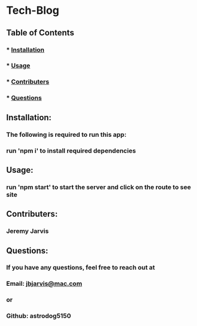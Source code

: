 # Tech-Blog  

  ## Table of Contents
  ### * [Installation](#installation)
  ### * [Usage](#usage)
  ### * [Contributers](#contributers)
  ### * [Questions](#Questions)

  ## Installation:
  ### The following is required to run this app:
  ### run 'npm i' to install required dependencies

  ## Usage:
  ### run 'npm start' to start the server and click on the route to see site

  ## Contributers:
  ### Jeremy Jarvis

  ## Questions:
  ### If you have any questions, feel free to reach out at
  ### Email: jbjarvis@mac.com
  ### or 
  ### Github: astrodog5150
